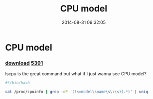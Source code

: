 ﻿---
pid:            5390
parent:         0
children:       5391
poster:         greg zakharov
title:          CPU model
date:           2014-08-31 09:32:05
description:    lscpu is the great command but what if I just wanna see CPU model?
format:         bash
---

# CPU model

### [download](5390.sh)  [5391](5391.md)

lscpu is the great command but what if I just wanna see CPU model?

```bash
#!/bin/bash

cat /proc/cpuinfo | grep -oP '(?<=model\sname\s\:\s)(.*)' | uniq
```
